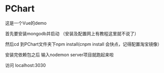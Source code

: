 # PChart
这是一个Vue的demo

首先要安装mongodb并启动 （安装及配置网上有教程这里就不说了）

然后cd 到PChart文件夹下npm install(cnpm install 会快点，记得配置淘宝镜像）

安装完依赖包之后 输入nodemon server项目就跑起来啦

访问 localhost:3030 
